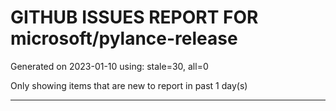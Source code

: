
# GITHUB ISSUES REPORT FOR microsoft/pylance-release


Generated on 2023-01-10 using: stale=30, all=0


Only showing items that are new to report in past 1 day(s)


---
